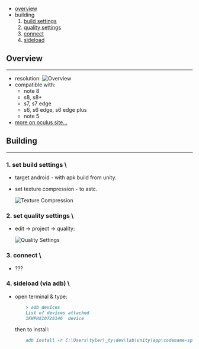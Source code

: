 * [overview](#overview)
* building
    1. [build settings](#build-settings)
    2. [quality settings](#quality-settings)
    3. [connect](#connect)
    4. [sideload](#sideload)

## Overview <a name="overview"></a>

---

* resolution:
  ![Overview](./_asset/img/3.png)
* compatible with:
	* note 8
	* s8, s8+
	* s7, s7 edge
	* s6, s6 edge, s6 edge plus
	* note 5
* [more on oculus site...](https://www.oculus.com/gear-vr/)

## Building

---

### 1. set build settings <a name="build-settings"></a>\

* target android - with apk build from unity.

* set texture compression - to astc.

  ![Texture Compression](./_asset/img/1.png)

### 2. set quality settings <a name="quality-settings"></a>\

* edit -> project -> quality:

  ![Quality Settings](./_asset/img/2.png)

### 3. connect <a name="connect"></a>\

* ???

### 4. sideload (via adb) <a name="sideload"></a>\

* open terminal &  type:

  ```markdown
      > adb devices
      List of devices attached
      1KWPH810728146  device
  ```

  then to install:

  ```markdown
      adb install -r C:\Users\tyler\_ty\dev\lab\unity\app\codename-spatial\CodenameSpatial\Builds\build.apk
  ```
